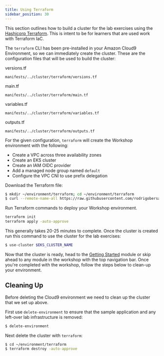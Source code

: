 ```yaml
---
title: Using Terraform
sidebar_position: 30
---
```


This section outlines how to build a cluster for the lab exercises using the [Hashicorp Terraform](https://developer.hashicorp.com/terraform). This is intent to be for learners that are used work with Terraform IaC.

The `terraform` CLI has been pre-installed in your Amazon Cloud9 Environment, so we can immediately create the cluster. These are the configuration files that will be used to build the cluster:

versions.tf
```file hidePath=true
manifests/../cluster/terraform/versions.tf
```

main.tf
```file hidePath=true
manifests/../cluster/terraform/main.tf
```

variables.tf
```file hidePath=true
manifests/../cluster/terraform/variables.tf
```

outputs.tf
```file hidePath=true
manifests/../cluster/terraform/outputs.tf
```

For the given configuration, `terraform` will create the Workshop environment with the following:
- Create a VPC across three availability zones
- Create an EKS cluster
- Create an IAM OIDC provider
- Add a managed node group named `default`
- Configure the VPC CNI to use prefix delegation

Download the Terraform file:

```bash test=false
$ mkdir ~/environment/terraform; cd ~/environment/terraform
$ curl --remote-name-all https://raw.githubusercontent.com/rodrigobersa/eks-workshop-v2/cluster/terraform/cluster/terraform/{main.tf,variables.tf,versions.tf,outputs.tf}
```

Run Terraform commands to deploy your Workshop environment.

```bash test=false
terraform init
terraform apply -auto-approve
```

This generally takes 20-25 minutes to complete. Once the cluster is created run this command to use the cluster for the lab exercises:

```bash test=false
$ use-cluster $EKS_CLUSTER_NAME
```

Now that the cluster is ready, head to the [Getting Started](/docs/introduction/getting-started) module or skip ahead to any module in the workshop with the top navigation bar. Once you're completed with the workshop, follow the steps below to clean-up your environment.

## Cleaning Up

Before deleting the Cloud9 environment we need to clean up the cluster that we set up above.

First use `delete-environment` to ensure that the sample application and any left-over lab infrastructure is removed:

```bash test=false
$ delete-environment
```

Next delete the cluster with `terraform`:

```bash test=false
$ cd ~/environment/terraform
$ terraform destroy -auto-approve
```